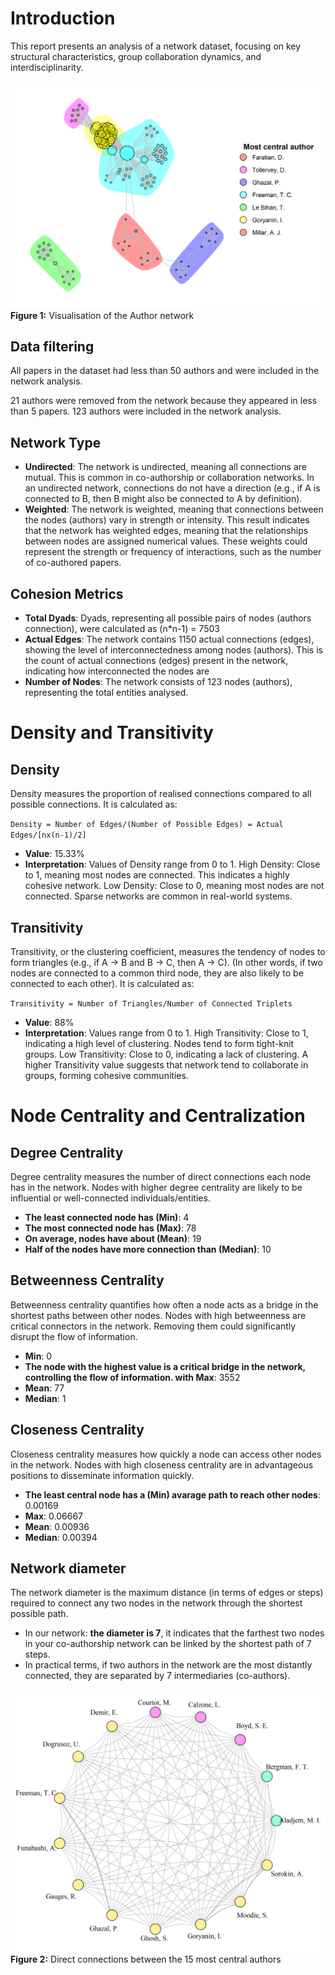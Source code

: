 
# Introduction
This report presents an analysis of a network dataset, focusing on key structural characteristics, group collaboration dynamics, and interdisciplinarity.

![](output/SynthSysFinal_Direct_v2/figures/graph_2007-2009.png)
**Figure 1:** Visualisation of the Author network


## Data filtering
All papers in the dataset had less than 50 authors and were included in the network analysis.

21 authors were removed from the network because they appeared in less than 5 papers.
 123 authors were included in the network analysis.

## Network Type
 - **Undirected**: The network is undirected, meaning all connections are mutual. This is common in co-authorship or collaboration networks. In an undirected network, connections do not have a direction (e.g., if A is connected to B, then B might also be connected to A by definition).
 - **Weighted**: The network is weighted, meaning that connections between the nodes (authors) vary in strength or intensity. This result indicates that the network has weighted edges, meaning that the relationships between nodes are assigned numerical values. These weights could represent the strength or frequency of interactions, such as the number of co-authored papers.

## Cohesion Metrics
 - **Total Dyads**: Dyads, representing all possible pairs of nodes (authors connection), were calculated as (n*n-1) = 7503
 - **Actual Edges**: The network contains 1150 actual connections (edges), showing the level of interconnectedness among nodes (authors).
                 This is the count of actual connections (edges) present in the network, indicating how interconnected the nodes are
 - **Number of Nodes**: The network consists of 123 nodes (authors), representing the total entities analysed.

# Density and Transitivity
## Density
Density measures the proportion of realised connections compared to all possible connections. It is calculated as:

`Density = Number of Edges/(Number of Possible Edges) = Actual Edges/[nx(n-1)/2]`

- **Value**: 15.33%
- **Interpretation**: Values of Density range from 0 to 1.
                 High Density: Close to 1, meaning most nodes are connected. This indicates a highly cohesive network.
                 Low Density: Close to 0, meaning most nodes are not connected. Sparse networks are common in real-world systems.

## Transitivity
Transitivity, or the clustering coefficient, measures the tendency of nodes to form triangles (e.g., if A → B and B → C, then A → C). (In other words, if two nodes are connected to a common third node, they are also likely to be connected to each other). It is calculated as:

`Transitivity = Number of Triangles/Number of Connected Triplets`

- **Value**: 88%
- **Interpretation**: Values range from 0 to 1.
                 High Transitivity: Close to 1, indicating a high level of clustering. Nodes tend to form tight-knit groups.
                 Low Transitivity: Close to 0, indicating a lack of clustering.
                 A higher Transitivity value suggests that network tend to collaborate in groups, forming cohesive communities.

# Node Centrality and Centralization
## Degree Centrality
Degree centrality measures the number of direct connections each node has in the network.
                 Nodes with higher degree centrality are likely to be influential or well-connected individuals/entities.

- **The least connected node has (Min)**: 4
- **The most connected node has (Max)**: 78
- **On average, nodes have about (Mean)**: 19
- **Half of the nodes have more connection than (Median)**: 10

## Betweenness Centrality
Betweenness centrality quantifies how often a node acts as a bridge in the shortest paths between other nodes.
                 Nodes with high betweenness are critical connectors in the network. Removing them could significantly disrupt the flow of information.

- **Min**: 0
- **The node with the highest value is a critical bridge in the network, controlling the flow of information. with Max**: 3552
- **Mean**: 77
- **Median**: 1

## Closeness Centrality
Closeness centrality measures how quickly a node can access other nodes in the network.
                 Nodes with high closeness centrality are in advantageous positions to disseminate information quickly.

- **The least central node has a (Min) avarage path to reach other nodes**: 0.00169
- **Max**: 0.06667
- **Mean**: 0.00936
- **Median**: 0.00394

## Network diameter
The network diameter is the maximum distance (in terms of edges or steps) required to connect any two nodes in the network through the shortest possible path. 

- In our network: **the diameter is 7**, it indicates that the farthest two nodes in your co-authorship network can be linked by the shortest path of 7 steps. 
- In practical terms, if two authors in the network are the most distantly connected, they are separated by 7 intermediaries (co-authors).

![](output/SynthSysFinal_Direct_v2/figures/top_authors_2007-2009.png)
**Figure 2:** Direct connections between the 15 most central authors

